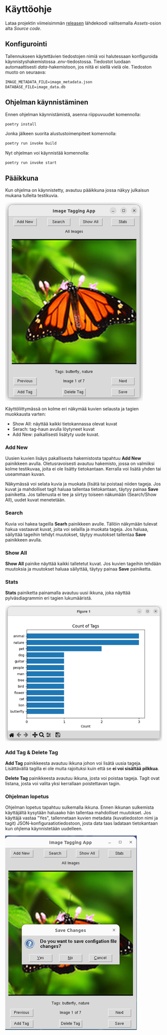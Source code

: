 # Käyttöohje

Lataa projektin viimeisimmän [releasen](https://github.com/syrvil/ot-harjoitustyo/releases) lähdekoodi valitsemalla _Assets_-osion alta _Source code_.

## Konfigurointi

Tallennukseen käytettävien tiedostojen nimiä voi halutessaan konfiguroida käynnistyshakemistossa _.env_-tiedostossa. Tiedostot luodaan automaattisesti _data_-hakemistoon, jos niitä ei siellä vielä ole. Tiedoston muoto on seuraava:

```
IMAGE_METADATA_FILE=image_metadata.json
DATABASE_FILE=image_data.db
```

## Ohjelman käynnistäminen

Ennen ohjelman käynnistämistä, asenna riippuvuudet komennolla:

```bash
poetry install
```

Jonka jälkeen suorita alustustoimenpiteet komennolla:

```bash
poetry run invoke build
```

Nyt ohjelman voi käynnistää komennolla:

```
poetry run invoke start
```


## Pääikkuna

Kun ohjelma on käynnistetty, avautuu pääikkuna jossa näkyy julkaisun mukana tulleita testikuvia. 

![Pakkausrakenne](kuvat/tagging_app.png)

Käyttöliittymässä on kolme eri näkymää kuvien selausta ja tagien muokkausta varten: 
- Show All: näyttää kaikki tietokannassa olevat kuvat
- Serach: tag-haun avulla löytyneet kuvat
- Add New: paikallisesti lisätyty uude kuvat.

### Add New

Uusien kuvien lisäys pakallisesta hakemistosta tapahtuu **Add New** painikkeen avulla. Oletusravoisesti avautuu hakemisto, jossa on valmiiksi kolme testikuvaa, joita ei ole lisätty tietokantaan. Kerralla voi lisätä yhden tai useammaan kuvan.

Näkymässä voi selata kuvia ja muokata (lisätä tai poistaa) niiden tageja. Jos kuvat ja mahdolliset tagit haluaa tallentaa tietokantaan, täytyy painaa **Save** painiketta. Jos tallenusta ei tee ja siirtyy toiseen näkumään (Search/Show All), uudet kuvat menetetään.

### Search

Kuvia voi hakea tageilla **Searh** painikkeen avulle. Tällöin näkymään tulevat hakua vastaavat kuvat, joita voi selailla ja muokata tageja. Jos haluaa, säilyttää tageihin tehdyt muutokset, täytyy muutokset tallentaa **Save** painikkeen avulla.

### Show All

**Show All** painike näyttää kaikki talletetut kuvat. Jos kuvien tageihin tehdään muutoksia ja muutokset haluaa säilyttää, täytyy painaa **Save** painiketta.

### Stats

**Stats** painiketta painamalla avautuu uusi ikkuna, joka näyttää pylväsdiagrammin eri tagien lukumääristä.

![Tilastot](kuvat/tilastot.png)

### Add Tag & Delete Tag

**Add Tag** painikkeesta avautuu ikkuna johon voi lisätä uusia tageja. Lisättävällä tagilla ei ole muita rajoituksi kuin että se **ei voi sisältää pilkkua**. 

**Delete Tag** painikkeesta avautuu ikkuna, josta voi poistaa tageja. Tagit ovat listana, josta voi valita yksi kerrallaan poistettavan tagin.

### Ohjelman lopetus

Ohjelman lopetus tapahtuu sulkemalla ikkuna. Ennen ikkunan sulkemista käyttäjältä kysytään haluaako hän tallentaa mahdolliset muutokset. Jos käyttäjä vastaa "Yes", tallennetaan kuvien metadata (kuvatiedoston nimi ja tagit) JSON-konfiguraatiotiedostoon, josta data taas ladataan tietokantaan kun ohjlema käynnistetään uudelleen.

![Lopetus](kuvat/lopetus.png)
